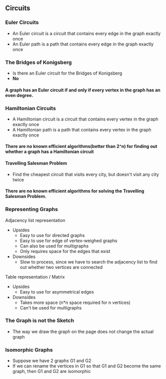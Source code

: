 ## Circuits
### Euler Circuits
- An Euler circuit is a circuit that contains every edge in the graph exactly once
- An Euler path is a path that contains every edge in the graph exactly once

### The Bridges of Konigsberg
- Is there an Euler circuit for the Bridges of Konigsberg
- **No**

#### A graph has an Euler circuit if and only if every vertex in the graph has an even degree.

### Hamiltonian Circuits
- A Hamiltonian circuit is a circuit that contains every vertex in the graph exactly once
- A Hamiltonian path is a path that contains every vertex in the graph exactly once

#### There are no known efficient algorithms(better than 2^n) for finding out whether a graph has a Hamiltonian circuit

#### Travelling Salesman Problem
- Find the cheapest circuit that visits every city, but doesn't visit any city twice

#### There are no known efficient algorithms for solving the Travelling Salesman Problem.

### Representing Graphs
Adjacency list representation
- Upsides
    - Easy to use for directed graphs
    - Easy to use for edge of vertex-weighed graphs
    - Can also be used for multigraphs
    - Only requires space for the edges that exist
- Downsides
    - Slow to process, since we have to search the adjacency list to find out whether two vertices are connected

Table representation / Matrix
- Upsides
    - Easy to use for asymmetrical edges
- Downsides
    - Takes more space (n*n space required for n vertices)
    - Can't be used for multigraphs

### The Graph is not the Sketch
- The way we draw the graph on the page does not change the actual graph

### Isomorphic Graphs
- Suppose we have 2 graphs G1 and G2
- If we can rename the vertices in G1 so that G1 and G2 become the same graph, then G1 and G2 are isomorphic